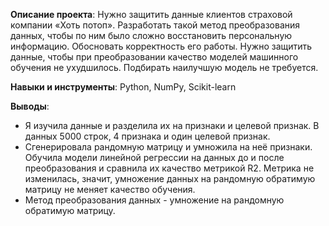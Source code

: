 **Описание проекта**: Нужно защитить данные клиентов страховой компании «Хоть потоп». Разработать такой метод преобразования данных, чтобы по ним было сложно восстановить персональную информацию. Обосновать корректность его работы.
Нужно защитить данные, чтобы при преобразовании качество моделей машинного обучения не ухудшилось. Подбирать наилучшую модель не требуется.

**Навыки и инструменты**: Python, NumPy, Scikit-learn

**Выводы**:
- Я изучила данные и разделила их на признаки и целевой признак. В данных 5000 строк, 4 признака и один целевой признак.
- Сгенерировала рандомную матрицу и умножила на неё признаки. Обучила модели линейной регрессии на данных до и после преобразования и сравнила их качество метрикой R2. Метрика не изменилась, значит, умножение данных на рандомную обратимую матрицу не меняет качество обучения.
- Метод преобразования данных - умножение на рандомную обратимую матрицу.
